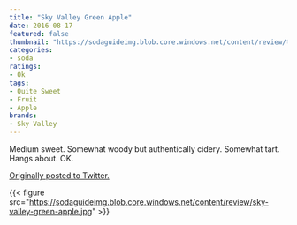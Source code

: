 ```yaml
---
title: "Sky Valley Green Apple"
date: 2016-08-17
featured: false
thumbnail: "https://sodaguideimg.blob.core.windows.net/content/review/thumbs/sky-valley-green-apple.jpg"
categories:
- soda
ratings:
- Ok
tags:
- Quite Sweet
- Fruit
- Apple
brands:
- Sky Valley
---
```


Medium sweet. Somewhat woody but authentically cidery. Somewhat tart. Hangs about. OK.

[Originally posted to Twitter.](https://twitter.com/Cavorter/status/765988580648951809)

{{< figure src="https://sodaguideimg.blob.core.windows.net/content/review/sky-valley-green-apple.jpg" >}}
